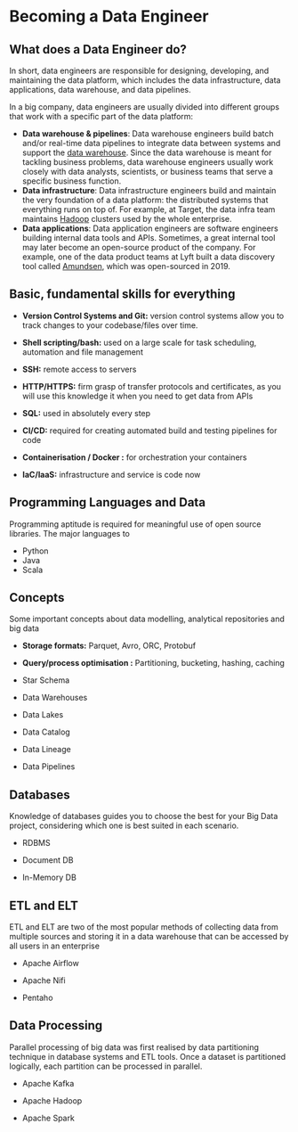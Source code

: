 # Becoming a Data Engineer


## What does a Data Engineer do?

In short, data engineers are responsible for designing, developing, and maintaining the data platform, which includes the data infrastructure, data applications, data warehouse, and data pipelines.

In a big company, data engineers are usually divided into different groups that work with a specific part of the data platform:

-   **Data warehouse & pipelines**: Data warehouse engineers build batch and/or real-time data pipelines to integrate data between systems and support the [data warehouse](https://en.wikipedia.org/wiki/Data_warehouse). Since the data warehouse is meant for tackling business problems, data warehouse engineers usually work closely with data analysts, scientists, or business teams that serve a specific business function.
-   **Data infrastructure**: Data infrastructure engineers build and maintain the very foundation of a data platform: the distributed systems that everything runs on top of. For example, at Target, the data infra team maintains [Hadoop](https://hadoop.apache.org/) clusters used by the whole enterprise.
-   **Data applications**: Data application engineers are software engineers building internal data tools and APIs. Sometimes, a great internal tool may later become an open-source product of the company. For example, one of the data product teams at Lyft built a data discovery tool called [Amundsen](https://github.com/lyft/amundsen), which was open-sourced in 2019.  



## Basic, fundamental skills for everything

- **Version Control Systems and Git:** version control systems allow you to track changes to your codebase/files over time.

- **Shell scripting/bash:** used on a large scale for task scheduling, automation and file management

- **SSH:** remote access to servers

- **HTTP/HTTPS:** firm grasp of  transfer protocols and certificates, as you will use this knowledge it when you need to get data from APIs 

- **SQL:** used in absolutely every step

- **CI/CD:** required for creating automated build and testing pipelines for code

- **Containerisation / Docker :** for orchestration your containers

- **IaC/IaaS:** infrastructure and service is code now

  

## Programming Languages and Data

Programming aptitude is required for meaningful use of open source libraries.   The major languages to 

- Python
- Java
- Scala
  

## Concepts

Some important concepts about data modelling, analytical repositories and big data

- **Storage formats:**  Parquet, Avro, ORC, Protobuf

- **Query/process optimisation :** Partitioning, bucketing, hashing, caching

- Star Schema

- Data Warehouses

- Data Lakes

- Data Catalog

- Data Lineage

- Data Pipelines


  
## Databases

Knowledge of databases guides you to choose the best for your Big Data project, considering which one is best suited in each scenario.

- RDBMS

- Document DB

- In-Memory DB

  

## ETL and ELT

ETL and ELT are two of the most popular methods of collecting data from multiple sources and storing it in a data warehouse that can be accessed by all users in an enterprise

- Apache Airflow

- Apache Nifi

- Pentaho

  

## Data Processing

Parallel processing of big data was first realised by data partitioning technique in database systems and ETL tools. Once a dataset is partitioned logically, each partition can be processed in parallel.

- Apache Kafka

- Apache Hadoop

- Apache Spark

